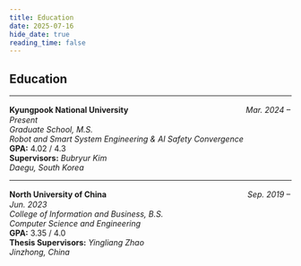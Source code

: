 ```yaml
---
title: Education
date: 2025-07-16
hide_date: true
reading_time: false
---
```


## Education

---

**Kyungpook National University**　　　　　　　　　　　　　　　*Mar. 2024 – Present*  
*Graduate School, M.S.*  
*Robot and Smart System Engineering & AI Safety Convergence*  
**GPA:** 4.02 / 4.3  
**Supervisors:** *Bubryur Kim*  
*Daegu, South Korea*

---

**North University of China**　　　　　　　　　　　　　　　　　　*Sep. 2019 – Jun. 2023*  
*College of Information and Business, B.S.*  
*Computer Science and Engineering*  
**GPA:** 3.35 / 4.0  
**Thesis Supervisors:** *Yingliang Zhao*  
*Jinzhong, China*

